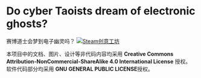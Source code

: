 # Do cyber Taoists dream of electronic ghosts?
赛博道士会梦到电子幽灵吗？
[![Steam创意工坊](https://img.shields.io/badge/Steam-%E5%88%9B%E6%84%8F%E5%B7%A5%E5%9D%8A-brightgreen?logo=steam
)]((https://steamcommunity.com/sharedfiles/filedetails/?id=3538490121))


本项目中的文档、图片、设计等非代码内容均采用 **Creative Commons Attribution-NonCommercial-ShareAlike 4.0 International License** 授权。
软件代码部分均采用 **GNU GENERAL PUBLIC LICENSE**授权。
